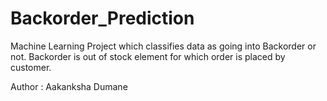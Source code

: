 # Backorder_Prediction
Machine Learning Project which classifies data as going into Backorder or not. Backorder is out of stock element for which order is placed by customer.

Author : Aakanksha Dumane

